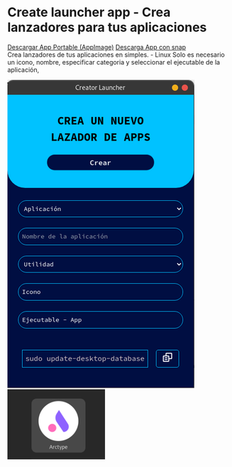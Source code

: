 # Create launcher app - Crea lanzadores para tus aplicaciones

[Descargar App Portable (AppImage)](assets/Create%20launcher%20app-1.0.0.AppImage)
[Descarga App con snap](https://snapcraft.io/create-launcher-app)
<br />
Crea lanzadores de tus aplicaciones en simples. - Linux
Solo es necesario un icono, nombre, especificar categoria y seleccionar el ejecutable de la aplicación,

![App](assets/app.png)
![launcher](assets/laucher.png)

